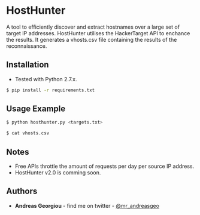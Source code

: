 HostHunter
======

A tool to efficiently discover and extract hostnames over a large set of target IP addresses. HostHunter utilises the HackerTarget API to enchance the results. It generates a vhosts.csv file containing the results of the reconnaissance.


## Installation

* Tested with Python 2.7.x.

```bash
$ pip install -r requirements.txt
```


## Usage Example

```bash
$ python hosthunter.py <targets.txt>
```

```bash
$ cat vhosts.csv
```


## Notes

* Free APIs throttle the amount of requests per day per source IP address.
* HostHunter v2.0 is comming soon.

## Authors
* **Andreas Georgiou** - find me on twitter - [@mr_andreasgeo](https://twitter.com/Mr_AndreasGeo)

